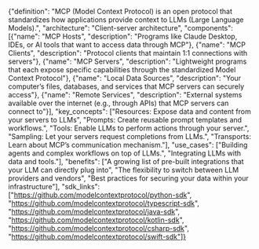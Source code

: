 {"definition": "MCP (Model Context Protocol) is an open protocol that standardizes how applications provide context to LLMs (Large Language Models).", "architecture": "Client-server architecture", "components": [{"name": "MCP Hosts", "description": "Programs like Claude Desktop, IDEs, or AI tools that want to access data through MCP"}, {"name": "MCP Clients", "description": "Protocol clients that maintain 1:1 connections with servers"}, {"name": "MCP Servers", "description": "Lightweight programs that each expose specific capabilities through the standardized Model Context Protocol"}, {"name": "Local Data Sources", "description": "Your computer’s files, databases, and services that MCP servers can securely access"}, {"name": "Remote Services", "description": "External systems available over the internet (e.g., through APIs) that MCP servers can connect to"}], "key_concepts": ["Resources: Expose data and content from your servers to LLMs", "Prompts: Create reusable prompt templates and workflows.", "Tools: Enable LLMs to perform actions through your server.", "Sampling: Let your servers request completions from LLMs.", "Transports: Learn about MCP’s communication mechanism."], "use_cases": ["Building agents and complex workflows on top of LLMs.", "Integrating LLMs with data and tools."], "benefits": ["A growing list of pre-built integrations that your LLM can directly plug into", "The flexibility to switch between LLM providers and vendors", "Best practices for securing your data within your infrastructure"], "sdk_links": ["https://github.com/modelcontextprotocol/python-sdk", "https://github.com/modelcontextprotocol/typescript-sdk", "https://github.com/modelcontextprotocol/java-sdk", "https://github.com/modelcontextprotocol/kotlin-sdk", "https://github.com/modelcontextprotocol/csharp-sdk", "https://github.com/modelcontextprotocol/swift-sdk"]}